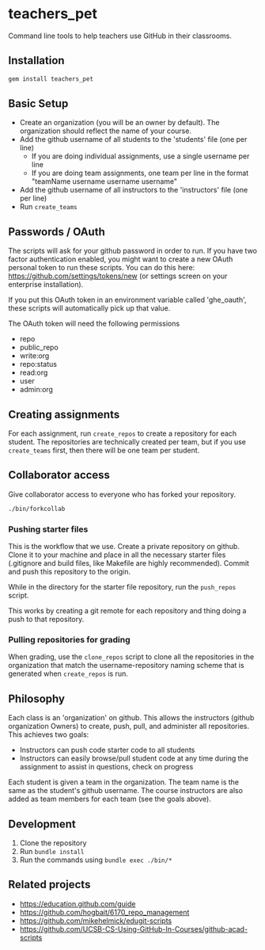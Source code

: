 # teachers_pet

Command line tools to help teachers use GitHub in their classrooms.

## Installation

```bash
gem install teachers_pet
```

## Basic Setup

* Create an organization (you will be an owner by default). The organization should reflect the name of your course.
* Add the github username of all students to the 'students' file (one per line)
    * If you are doing individual assignments, use a single username per line
    * If you are doing team assignments, one team per line in the format "teamName username username username"
* Add the github username of all instructors to the 'instructors' file (one per line)
* Run `create_teams`

## Passwords / OAuth

The scripts will ask for your github password in order to run. If you have two factor authentication enabled, you might want to create a new OAuth personal token to run these scripts. You can do this here: https://github.com/settings/tokens/new (or settings screen on your enterprise installation).

If you put this OAuth token in an environment variable called 'ghe_oauth', these scripts will automatically pick up that value.

The OAuth token will need the following permissions

* repo
* public_repo
* write:org
* repo:status
* read:org
* user
* admin:org

## Creating assignments

For each assignment, run `create_repos` to create a repository for each student. The repositories are technically created per team, but if you use `create_teams` first, then there will be one team per student.

## Collaborator access

Give collaborator access to everyone who has forked your repository.

```bash
./bin/forkcollab
```

### Pushing starter files

This is the workflow that we use. Create a private repository on github. Clone it to your machine and place in all the necessary starter files (.gitignore and build files, like Makefile are highly recommended). Commit and push this repository to the origin.

While in the directory for the starter file repository, run the `push_repos` script.

This works by creating a git remote for each repository and thing doing a push to that repository.

### Pulling repositories for grading

When grading, use the `clone_repos` script to clone all the repositories in the organization that match the username-repository naming scheme that is generated when `create_repos` is run.

## Philosophy

Each class is an 'organization' on github. This allows the instructors (github organization Owners) to create, push, pull, and administer all repositories. This achieves two goals:

* Instructors can push code starter code to all students
* Instructors can easily browse/pull student code at any time during the assignment to assist in questions, check on progress

Each student is given a team in the organization. The team name is the same as the student's github username. The course instructors are also added as team members for each team (see the goals above).

## Development

1. Clone the repository
2. Run `bundle install`
2. Run the commands using `bundle exec ./bin/*`

## Related projects

* https://education.github.com/guide
* https://github.com/hogbait/6170_repo_management
* https://github.com/mikehelmick/edugit-scripts
* https://github.com/UCSB-CS-Using-GitHub-In-Courses/github-acad-scripts
